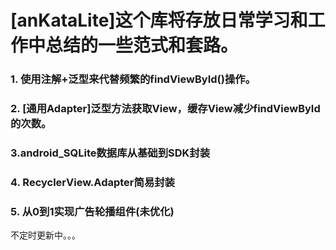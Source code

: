 # [anKataLite]这个库将存放日常学习和工作中总结的一些范式和套路。
 
### 1. 使用注解+泛型来代替频繁的findViewById()操作。

### 2. [通用Adapter]泛型方法获取View，缓存View减少findViewById的次数。

### 3.android_SQLite数据库从基础到SDK封装

### 4. RecyclerView.Adapter简易封装

### 5. 从0到1实现广告轮播组件(未优化)

不定时更新中。。。
